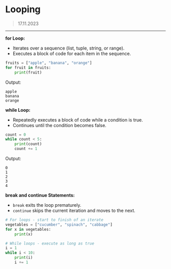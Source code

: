 # Looping
> 17.11.2023
---


**for Loop:**
- Iterates over a sequence (list, tuple, string, or range).
- Executes a block of code for each item in the sequence.

```python
fruits = ["apple", "banana", "orange"]
for fruit in fruits:
    print(fruit)
```

Output:
```
apple
banana
orange
```

**while Loop:**
- Repeatedly executes a block of code while a condition is true.
- Continues until the condition becomes false.

```python
count = 0
while count < 5:
    print(count)
    count += 1
```

Output:
```
0
1
2
3
4
```

**break and continue Statements:**
- `break` exits the loop prematurely.
- `continue` skips the current iteration and moves to the next.

```python
# For loops - start to finish of an iterate
vegetables = ["cucumber", "spinach", "cabbage"]
for x in vegetables:
    print(x)

# While loops - execute as long as true
i = 1
while i < 10:
    print(i)
    i += 1
```